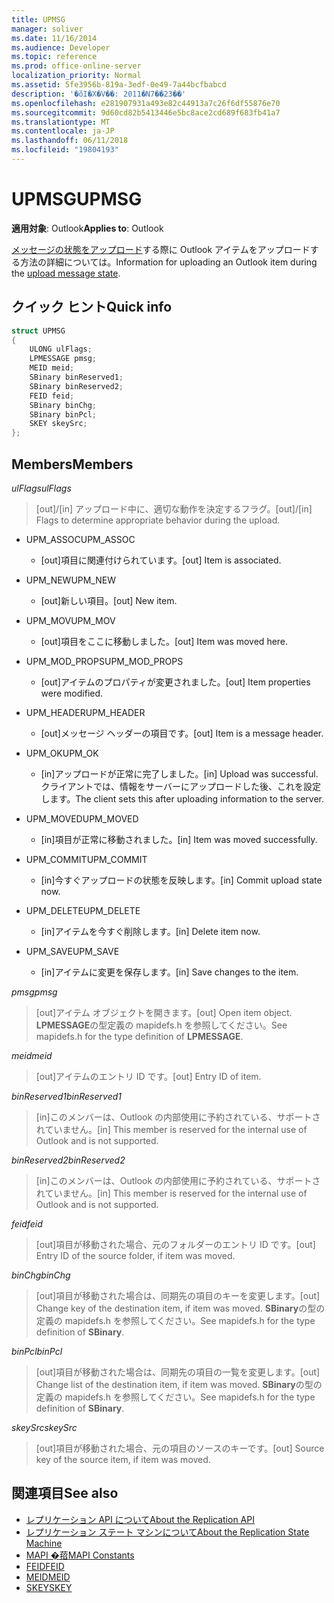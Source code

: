 ```yaml
---
title: UPMSG
manager: soliver
ms.date: 11/16/2014
ms.audience: Developer
ms.topic: reference
ms.prod: office-online-server
localization_priority: Normal
ms.assetid: 5fe3956b-819a-3edf-0e49-7a44bcfbabcd
description: '�ŏI�X�V��: 2011�N7��23��'
ms.openlocfilehash: e281907931a493e82c44913a7c26f6df55876e70
ms.sourcegitcommit: 9d60cd82b5413446e5bc8ace2cd689f683fb41a7
ms.translationtype: MT
ms.contentlocale: ja-JP
ms.lasthandoff: 06/11/2018
ms.locfileid: "19804193"
---
```

# <a name="upmsg"></a><span data-ttu-id="72fc3-103">UPMSG</span><span class="sxs-lookup"><span data-stu-id="72fc3-103">UPMSG</span></span>

<span data-ttu-id="72fc3-104">**適用対象**: Outlook</span><span class="sxs-lookup"><span data-stu-id="72fc3-104">**Applies to**: Outlook</span></span> 
  
<span data-ttu-id="72fc3-105">[メッセージの状態をアップロード](upload-message-state.md)する際に Outlook アイテムをアップロードする方法の詳細については。</span><span class="sxs-lookup"><span data-stu-id="72fc3-105">Information for uploading an Outlook item during the [upload message state](upload-message-state.md).</span></span>
  
## <a name="quick-info"></a><span data-ttu-id="72fc3-106">クイック ヒント</span><span class="sxs-lookup"><span data-stu-id="72fc3-106">Quick info</span></span>

```cpp
struct UPMSG 
{ 
    ULONG ulFlags; 
    LPMESSAGE pmsg; 
    MEID meid; 
    SBinary binReserved1; 
    SBinary binReserved2; 
    FEID feid; 
    SBinary binChg; 
    SBinary binPcl; 
    SKEY skeySrc; 
};
```

## <a name="members"></a><span data-ttu-id="72fc3-107">Members</span><span class="sxs-lookup"><span data-stu-id="72fc3-107">Members</span></span>

 <span data-ttu-id="72fc3-108">_ulFlags_</span><span class="sxs-lookup"><span data-stu-id="72fc3-108">_ulFlags_</span></span>
  
> <span data-ttu-id="72fc3-109">[out]/[in] アップロード中に、適切な動作を決定するフラグ。</span><span class="sxs-lookup"><span data-stu-id="72fc3-109">[out]/[in] Flags to determine appropriate behavior during the upload.</span></span> 
    
  - <span data-ttu-id="72fc3-110">UPM_ASSOC</span><span class="sxs-lookup"><span data-stu-id="72fc3-110">UPM_ASSOC</span></span>
    
    - <span data-ttu-id="72fc3-111">[out]項目に関連付けられています。</span><span class="sxs-lookup"><span data-stu-id="72fc3-111">[out] Item is associated.</span></span>
    
  - <span data-ttu-id="72fc3-112">UPM_NEW</span><span class="sxs-lookup"><span data-stu-id="72fc3-112">UPM_NEW</span></span>
    
    - <span data-ttu-id="72fc3-113">[out]新しい項目。</span><span class="sxs-lookup"><span data-stu-id="72fc3-113">[out] New item.</span></span> 
    
  - <span data-ttu-id="72fc3-114">UPM_MOV</span><span class="sxs-lookup"><span data-stu-id="72fc3-114">UPM_MOV</span></span>
    
    - <span data-ttu-id="72fc3-115">[out]項目をここに移動しました。</span><span class="sxs-lookup"><span data-stu-id="72fc3-115">[out] Item was moved here.</span></span>
    
  - <span data-ttu-id="72fc3-116">UPM_MOD_PROPS</span><span class="sxs-lookup"><span data-stu-id="72fc3-116">UPM_MOD_PROPS</span></span>
    
    - <span data-ttu-id="72fc3-117">[out]アイテムのプロパティが変更されました。</span><span class="sxs-lookup"><span data-stu-id="72fc3-117">[out] Item properties were modified.</span></span>
    
  - <span data-ttu-id="72fc3-118">UPM_HEADER</span><span class="sxs-lookup"><span data-stu-id="72fc3-118">UPM_HEADER</span></span>
    
    - <span data-ttu-id="72fc3-119">[out]メッセージ ヘッダーの項目です。</span><span class="sxs-lookup"><span data-stu-id="72fc3-119">[out] Item is a message header.</span></span>
    
  - <span data-ttu-id="72fc3-120">UPM_OK</span><span class="sxs-lookup"><span data-stu-id="72fc3-120">UPM_OK</span></span>
    
    - <span data-ttu-id="72fc3-121">[in]アップロードが正常に完了しました。</span><span class="sxs-lookup"><span data-stu-id="72fc3-121">[in] Upload was successful.</span></span> <span data-ttu-id="72fc3-122">クライアントでは、情報をサーバーにアップロードした後、これを設定します。</span><span class="sxs-lookup"><span data-stu-id="72fc3-122">The client sets this after uploading information to the server.</span></span>
    
  - <span data-ttu-id="72fc3-123">UPM_MOVED</span><span class="sxs-lookup"><span data-stu-id="72fc3-123">UPM_MOVED</span></span>
    
    - <span data-ttu-id="72fc3-124">[in]項目が正常に移動されました。</span><span class="sxs-lookup"><span data-stu-id="72fc3-124">[in] Item was moved successfully.</span></span>
    
  - <span data-ttu-id="72fc3-125">UPM_COMMIT</span><span class="sxs-lookup"><span data-stu-id="72fc3-125">UPM_COMMIT</span></span>
    
    - <span data-ttu-id="72fc3-126">[in]今すぐアップロードの状態を反映します。</span><span class="sxs-lookup"><span data-stu-id="72fc3-126">[in] Commit upload state now.</span></span>
    
  - <span data-ttu-id="72fc3-127">UPM_DELETE</span><span class="sxs-lookup"><span data-stu-id="72fc3-127">UPM_DELETE</span></span>
    
    - <span data-ttu-id="72fc3-128">[in]アイテムを今すぐ削除します。</span><span class="sxs-lookup"><span data-stu-id="72fc3-128">[in] Delete item now.</span></span>
    
  - <span data-ttu-id="72fc3-129">UPM_SAVE</span><span class="sxs-lookup"><span data-stu-id="72fc3-129">UPM_SAVE</span></span>
    
    - <span data-ttu-id="72fc3-130">[in]アイテムに変更を保存します。</span><span class="sxs-lookup"><span data-stu-id="72fc3-130">[in] Save changes to the item.</span></span>
    
<span data-ttu-id="72fc3-131">_pmsg_</span><span class="sxs-lookup"><span data-stu-id="72fc3-131">_pmsg_</span></span>
  
> <span data-ttu-id="72fc3-132">[out]アイテム オブジェクトを開きます。</span><span class="sxs-lookup"><span data-stu-id="72fc3-132">[out] Open item object.</span></span> <span data-ttu-id="72fc3-133">**LPMESSAGE**の型定義の mapidefs.h を参照してください。</span><span class="sxs-lookup"><span data-stu-id="72fc3-133">See mapidefs.h for the type definition of **LPMESSAGE**.</span></span> 
    
<span data-ttu-id="72fc3-134">_meid_</span><span class="sxs-lookup"><span data-stu-id="72fc3-134">_meid_</span></span>
  
> <span data-ttu-id="72fc3-135">[out]アイテムのエントリ ID です。</span><span class="sxs-lookup"><span data-stu-id="72fc3-135">[out] Entry ID of item.</span></span>
    
<span data-ttu-id="72fc3-136">_binReserved1_</span><span class="sxs-lookup"><span data-stu-id="72fc3-136">_binReserved1_</span></span>
  
> <span data-ttu-id="72fc3-137">[in]このメンバーは、Outlook の内部使用に予約されている、サポートされていません。</span><span class="sxs-lookup"><span data-stu-id="72fc3-137">[in] This member is reserved for the internal use of Outlook and is not supported.</span></span> 
    
<span data-ttu-id="72fc3-138">_binReserved2_</span><span class="sxs-lookup"><span data-stu-id="72fc3-138">_binReserved2_</span></span>
  
> <span data-ttu-id="72fc3-139">[in]このメンバーは、Outlook の内部使用に予約されている、サポートされていません。</span><span class="sxs-lookup"><span data-stu-id="72fc3-139">[in] This member is reserved for the internal use of Outlook and is not supported.</span></span> 
    
<span data-ttu-id="72fc3-140">_feid_</span><span class="sxs-lookup"><span data-stu-id="72fc3-140">_feid_</span></span>
  
> <span data-ttu-id="72fc3-141">[out]項目が移動された場合、元のフォルダーのエントリ ID です。</span><span class="sxs-lookup"><span data-stu-id="72fc3-141">[out] Entry ID of the source folder, if item was moved.</span></span>
    
<span data-ttu-id="72fc3-142">_binChg_</span><span class="sxs-lookup"><span data-stu-id="72fc3-142">_binChg_</span></span>
  
> <span data-ttu-id="72fc3-143">[out]項目が移動された場合は、同期先の項目のキーを変更します。</span><span class="sxs-lookup"><span data-stu-id="72fc3-143">[out] Change key of the destination item, if item was moved.</span></span> <span data-ttu-id="72fc3-144">**SBinary**の型の定義の mapidefs.h を参照してください。</span><span class="sxs-lookup"><span data-stu-id="72fc3-144">See mapidefs.h for the type definition of **SBinary**.</span></span> 
    
<span data-ttu-id="72fc3-145">_binPcl_</span><span class="sxs-lookup"><span data-stu-id="72fc3-145">_binPcl_</span></span>
  
> <span data-ttu-id="72fc3-146">[out]項目が移動された場合は、同期先の項目の一覧を変更します。</span><span class="sxs-lookup"><span data-stu-id="72fc3-146">[out] Change list of the destination item, if item was moved.</span></span> <span data-ttu-id="72fc3-147">**SBinary**の型の定義の mapidefs.h を参照してください。</span><span class="sxs-lookup"><span data-stu-id="72fc3-147">See mapidefs.h for the type definition of **SBinary**.</span></span> 
    
<span data-ttu-id="72fc3-148">_skeySrc_</span><span class="sxs-lookup"><span data-stu-id="72fc3-148">_skeySrc_</span></span>
  
> <span data-ttu-id="72fc3-149">[out]項目が移動された場合、元の項目のソースのキーです。</span><span class="sxs-lookup"><span data-stu-id="72fc3-149">[out] Source key of the source item, if item was moved.</span></span>
    
## <a name="see-also"></a><span data-ttu-id="72fc3-150">関連項目</span><span class="sxs-lookup"><span data-stu-id="72fc3-150">See also</span></span>

- [<span data-ttu-id="72fc3-151">レプリケーション API について</span><span class="sxs-lookup"><span data-stu-id="72fc3-151">About the Replication API</span></span>](about-the-replication-api.md)
- [<span data-ttu-id="72fc3-152">レプリケーション ステート マシンについて</span><span class="sxs-lookup"><span data-stu-id="72fc3-152">About the Replication State Machine</span></span>](about-the-replication-state-machine.md)
- [<span data-ttu-id="72fc3-153">MAPI �萔</span><span class="sxs-lookup"><span data-stu-id="72fc3-153">MAPI Constants</span></span>](mapi-constants.md)
- [<span data-ttu-id="72fc3-154">FEID</span><span class="sxs-lookup"><span data-stu-id="72fc3-154">FEID</span></span>](feid.md)
- [<span data-ttu-id="72fc3-155">MEID</span><span class="sxs-lookup"><span data-stu-id="72fc3-155">MEID</span></span>](meid.md)
- [<span data-ttu-id="72fc3-156">SKEY</span><span class="sxs-lookup"><span data-stu-id="72fc3-156">SKEY</span></span>](skey.md)


